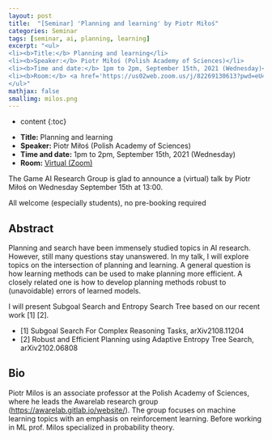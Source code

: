 ```yaml
---
layout: post
title:  "[Seminar] 'Planning and learning' by Piotr Miłoś"
categories: Seminar
tags: [seminar, ai, planning, learning]
excerpt: "<ul>
<li><b>Title:</b> Planning and learning</li>
<li><b>Speaker:</b> Piotr Miłoś (Polish Academy of Sciences)</li> 
<li><b>Time and date:</b> 1pm to 2pm, September 15th, 2021 (Wednesday)</li>
<li><b>Room:</b> <a href='https://us02web.zoom.us/j/82269130613?pwd=eU4rdzJXYlQzblcxUVhOYWtHUW4yQT09'>Virtual (Zoom)</a></li>
</ul>"
mathjax: false
smallimg: milos.png
---
```


* content
{:toc}

<ul>
<li><b>Title:</b> Planning and learning</li>
<li><b>Speaker:</b> Piotr Miłoś (Polish Academy of Sciences)</li> 
<li><b>Time and date:</b> 1pm to 2pm, September 15th, 2021 (Wednesday)</li>
<li><b>Room:</b> <a href='https://us02web.zoom.us/j/82269130613?pwd=eU4rdzJXYlQzblcxUVhOYWtHUW4yQT09'>Virtual (Zoom)</a></li>
</ul>

The Game AI Research Group is glad to announce a (virtual) talk by Piotr Miłoś on Wednesday September 15th at 13:00.

All welcome (especially students), no pre-booking required 

## Abstract

Planning and search have been immensely studied topics in AI research. However, still many questions stay unanswered. In my talk, I will explore topics on the intersection of planning and learning. A general question is how learning methods can be used to make planning more efficient. A closely related one is how to develop planning methods robust to (unavoidable) errors of learned models.

I will present Subgoal Search and Entropy Search Tree based on our recent work [1] [2].

- [1] Subgoal Search For Complex Reasoning Tasks, arXiv2108.11204
- [2] Robust and Efficient Planning using Adaptive Entropy Tree Search, arXiv2102.06808

## Bio

Piotr Milos is an associate professor at the Polish Academy of Sciences, where he leads the Awarelab research group (https://awarelab.gitlab.io/website/). The group focuses on machine learning topics with an emphasis on reinforcement learning. Before working in ML prof. Milos specialized in probability theory.
